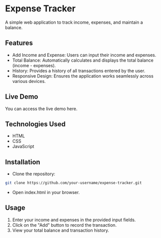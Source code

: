 # Expense Tracker
A simple web application to track income, expenses, and maintain a balance.

## Features
- Add Income and Expense: Users can input their income and expenses.
- Total Balance: Automatically calculates and displays the total balance (income - expenses).
- History: Provides a history of all transactions entered by the user.
- Responsive Design: Ensures the application works seamlessly across various devices.

## Live Demo
You can access the live demo here.

## Technologies Used
- HTML
- CSS
- JavaScript

## Installation
- Clone the repository:
```bash
git clone https://github.com/your-username/expense-tracker.git
```
- Open index.html in your browser.

## Usage
1) Enter your income and expenses in the provided input fields.
2) Click on the "Add" button to record the transaction.
3) View your total balance and transaction history.